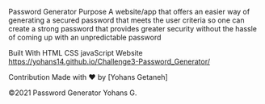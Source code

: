 Password Generator
Purpose
A website/app that offers an easier way of generating a secured password that meets the user criteria so one can create a strong password that provides greater security without the hassle of coming up with an unpredictable password 

Built With
HTML
CSS
javaScript
Website
https://yohans14.github.io/Challenge3-Password_Generator/

Contribution
Made with ❤️ by [Yohans Getaneh]

©️2021 Password Generator Yohans G. 